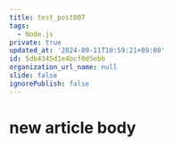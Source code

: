 ```yaml
---
title: test_post007
tags:
  - Node.js
private: true
updated_at: '2024-09-11T10:59:21+09:00'
id: 5db4345d1e4bcf0d5ebb
organization_url_name: null
slide: false
ignorePublish: false
---
```

# new article body
